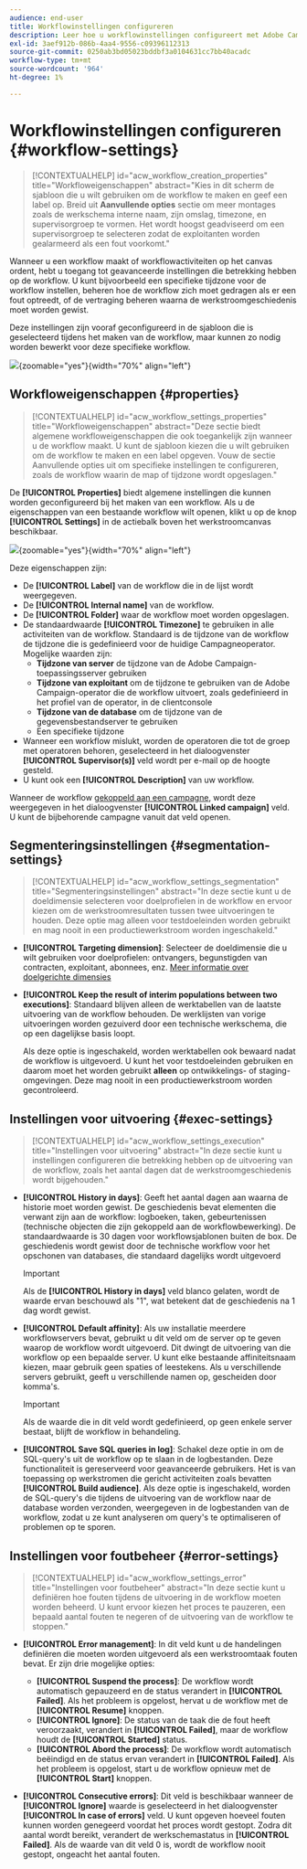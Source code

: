 ```yaml
---
audience: end-user
title: Workflowinstellingen configureren
description: Leer hoe u workflowinstellingen configureert met Adobe Campaign Web
exl-id: 3aef912b-086b-4aa4-9556-c09396112313
source-git-commit: 0250ab3bd05023bddbf3a0104631cc7bb40acadc
workflow-type: tm+mt
source-wordcount: '964'
ht-degree: 1%

---
```



# Workflowinstellingen configureren {#workflow-settings}


>[!CONTEXTUALHELP]
>id="acw_workflow_creation_properties"
>title="Workfloweigenschappen"
>abstract="Kies in dit scherm de sjabloon die u wilt gebruiken om de workflow te maken en geef een label op. Breid uit **Aanvullende opties** sectie om meer montages zoals de werkschema interne naam, zijn omslag, timezone, en supervisorgroep te vormen. Het wordt hoogst geadviseerd om een supervisorgroep te selecteren zodat de exploitanten worden gealarmeerd als een fout voorkomt."

Wanneer u een workflow maakt of workflowactiviteiten op het canvas ordent, hebt u toegang tot geavanceerde instellingen die betrekking hebben op de workflow. U kunt bijvoorbeeld een specifieke tijdzone voor de workflow instellen, beheren hoe de workflow zich moet gedragen als er een fout optreedt, of de vertraging beheren waarna de werkstroomgeschiedenis moet worden gewist.

Deze instellingen zijn vooraf geconfigureerd in de sjabloon die is geselecteerd tijdens het maken van de workflow, maar kunnen zo nodig worden bewerkt voor deze specifieke workflow.


![](assets/workflow-settings-button.png){zoomable=&quot;yes&quot;}{width="70%" align="left"}

## Workfloweigenschappen {#properties}

>[!CONTEXTUALHELP]
>id="acw_workflow_settings_properties"
>title="Workfloweigenschappen"
>abstract="Deze sectie biedt algemene workfloweigenschappen die ook toegankelijk zijn wanneer u de workflow maakt. U kunt de sjabloon kiezen die u wilt gebruiken om de workflow te maken en een label opgeven. Vouw de sectie Aanvullende opties uit om specifieke instellingen te configureren, zoals de workflow waarin de map of tijdzone wordt opgeslagen."

De **[!UICONTROL Properties]** biedt algemene instellingen die kunnen worden geconfigureerd bij het maken van een workflow. Als u de eigenschappen van een bestaande workflow wilt openen, klikt u op de knop **[!UICONTROL Settings]** in de actiebalk boven het werkstroomcanvas beschikbaar.


![](assets/workflow-settings.png){zoomable=&quot;yes&quot;}{width="70%" align="left"}


Deze eigenschappen zijn:

* De **[!UICONTROL Label]** van de workflow die in de lijst wordt weergegeven.
* De **[!UICONTROL Internal name]** van de workflow.
* De **[!UICONTROL Folder]** waar de workflow moet worden opgeslagen.
* De standaardwaarde **[!UICONTROL Timezone]** te gebruiken in alle activiteiten van de workflow. Standaard is de tijdzone van de workflow de tijdzone die is gedefinieerd voor de huidige Campagneoperator.
Mogelijke waarden zijn:
   * **Tijdzone van server** de tijdzone van de Adobe Campaign-toepassingsserver gebruiken
   * **Tijdzone van exploitant** om de tijdzone te gebruiken van de Adobe Campaign-operator die de workflow uitvoert, zoals gedefinieerd in het profiel van de operator, in de clientconsole
   * **Tijdzone van de database** om de tijdzone van de gegevensbestandserver te gebruiken
   * Een specifieke tijdzone
* Wanneer een workflow mislukt, worden de operatoren die tot de groep met operatoren behoren, geselecteerd in het dialoogvenster **[!UICONTROL Supervisor(s)]** veld wordt per e-mail op de hoogte gesteld.
* U kunt ook een **[!UICONTROL Description]** van uw workflow.

Wanneer de workflow [gekoppeld aan een campagne](create-workflow.md), wordt deze weergegeven in het dialoogvenster **[!UICONTROL Linked campaign]** veld. U kunt de bijbehorende campagne vanuit dat veld openen.


## Segmenteringsinstellingen  {#segmentation-settings}

>[!CONTEXTUALHELP]
>id="acw_workflow_settings_segmentation"
>title="Segmenteringsinstellingen"
>abstract="In deze sectie kunt u de doeldimensie selecteren voor doelprofielen in de workflow en ervoor kiezen om de werkstroomresultaten tussen twee uitvoeringen te houden. Deze optie mag alleen voor testdoeleinden worden gebruikt en mag nooit in een productiewerkstroom worden ingeschakeld."

* **[!UICONTROL Targeting dimension]**: Selecteer de doeldimensie die u wilt gebruiken voor doelprofielen: ontvangers, begunstigden van contracten, exploitant, abonnees, enz. [Meer informatie over doelgerichte dimensies](../audience/targeting-dimensions.md)

* **[!UICONTROL Keep the result of interim populations between two executions]**: Standaard blijven alleen de werktabellen van de laatste uitvoering van de workflow behouden. De werklijsten van vorige uitvoeringen worden gezuiverd door een technische werkschema, die op een dagelijkse basis loopt.

  Als deze optie is ingeschakeld, worden werktabellen ook bewaard nadat de workflow is uitgevoerd. U kunt het voor testdoeleinden gebruiken en daarom moet het worden gebruikt **alleen** op ontwikkelings- of staging-omgevingen. Deze mag nooit in een productiewerkstroom worden gecontroleerd.

## Instellingen voor uitvoering  {#exec-settings}

>[!CONTEXTUALHELP]
>id="acw_workflow_settings_execution"
>title="Instellingen voor uitvoering"
>abstract="In deze sectie kunt u instellingen configureren die betrekking hebben op de uitvoering van de workflow, zoals het aantal dagen dat de werkstroomgeschiedenis wordt bijgehouden."

* **[!UICONTROL History in days]**: Geeft het aantal dagen aan waarna de historie moet worden gewist. De geschiedenis bevat elementen die verwant zijn aan de workflow: logboeken, taken, gebeurtenissen (technische objecten die zijn gekoppeld aan de workflowbewerking). De standaardwaarde is 30 dagen voor workflowsjablonen buiten de box. De geschiedenis wordt gewist door de technische workflow voor het opschonen van databases, die standaard dagelijks wordt uitgevoerd

  >[!IMPORTANT]
  >
  >Als de **[!UICONTROL History in days]** veld blanco gelaten, wordt de waarde ervan beschouwd als &quot;1&quot;, wat betekent dat de geschiedenis na 1 dag wordt gewist.

* **[!UICONTROL Default affinity]**: Als uw installatie meerdere workflowservers bevat, gebruikt u dit veld om de server op te geven waarop de workflow wordt uitgevoerd. Dit dwingt de uitvoering van die workflow op een bepaalde server. U kunt elke bestaande affiniteitsnaam kiezen, maar gebruik geen spaties of leestekens. Als u verschillende servers gebruikt, geeft u verschillende namen op, gescheiden door komma&#39;s.

  >[!IMPORTANT]
  >
  >Als de waarde die in dit veld wordt gedefinieerd, op geen enkele server bestaat, blijft de workflow in behandeling.


* **[!UICONTROL Save SQL queries in log]**: Schakel deze optie in om de SQL-query&#39;s uit de workflow op te slaan in de logbestanden. Deze functionaliteit is gereserveerd voor geavanceerde gebruikers. Het is van toepassing op werkstromen die gericht activiteiten zoals bevatten **[!UICONTROL Build audience]**. Als deze optie is ingeschakeld, worden de SQL-query&#39;s die tijdens de uitvoering van de workflow naar de database worden verzonden, weergegeven in de logbestanden van de workflow, zodat u ze kunt analyseren om query&#39;s te optimaliseren of problemen op te sporen.

## Instellingen voor foutbeheer  {#error-settings}

>[!CONTEXTUALHELP]
>id="acw_workflow_settings_error"
>title="Instellingen voor foutbeheer"
>abstract="In deze sectie kunt u definiëren hoe fouten tijdens de uitvoering in de workflow moeten worden beheerd. U kunt ervoor kiezen het proces te pauzeren, een bepaald aantal fouten te negeren of de uitvoering van de workflow te stoppen."

* **[!UICONTROL Error management]**: In dit veld kunt u de handelingen definiëren die moeten worden uitgevoerd als een werkstroomtaak fouten bevat. Er zijn drie mogelijke opties:

   * **[!UICONTROL Suspend the process]**: De workflow wordt automatisch gepauzeerd en de status verandert in **[!UICONTROL Failed]**. Als het probleem is opgelost, hervat u de workflow met de **[!UICONTROL Resume]** knoppen.
   * **[!UICONTROL Ignore]**: De status van de taak die de fout heeft veroorzaakt, verandert in **[!UICONTROL Failed]**, maar de workflow houdt de **[!UICONTROL Started]** status. <!-- TO ADD ONCE SCHEUDLER IS AVAILABLE This configuration is relevant for recurring tasks: if the branch includes a scheduler, it will start normally next time the workflow is executed.-->
   * **[!UICONTROL Abord the process]**: De workflow wordt automatisch beëindigd en de status ervan verandert in **[!UICONTROL Failed]**. Als het probleem is opgelost, start u de workflow opnieuw met de **[!UICONTROL Start]** knoppen.

* **[!UICONTROL Consecutive errors]**: Dit veld is beschikbaar wanneer de **[!UICONTROL Ignore]** waarde is geselecteerd in het dialoogvenster **[!UICONTROL In case of errors]** veld. U kunt opgeven hoeveel fouten kunnen worden genegeerd voordat het proces wordt gestopt. Zodra dit aantal wordt bereikt, verandert de werkschemastatus in **[!UICONTROL Failed]**. Als de waarde van dit veld 0 is, wordt de workflow nooit gestopt, ongeacht het aantal fouten.
